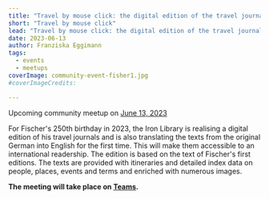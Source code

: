 ```yaml
---
title: "Travel by mouse click: the digital edition of the travel journals of Johann Conrad Fischer 1794–1851"
short: "Travel by mouse click"
lead: "Travel by mouse click: the digital edition of the travel journals of Johann Conrad Fischer 1794–1851 (community meetup June 13)"
date: 2023-06-13
author: Franziska Eggimann
tags:
  - events
  - meetups
coverImage: community-event-fisher1.jpg
#coverImageCredits:

---
```


Upcoming community meetup on [June 13, 2023](https://www.timeanddate.com/worldclock/fixedtime.html?msg=e-editiones+Community+Event&iso=20230613T17&p1=1425&ah=1)

For Fischer's 250th birthday in 2023, the Iron Library is realising a digital edition of his travel journals and is also translating the texts from the original German into English for the first time. This will make them accessible to an international readership. The edition is based on the text of Fischer's first editions. The texts are provided with itineraries and detailed index data on people, places, events and terms and enriched with numerous images.


<b>The meeting will take place on <a class="alert-link" href="https://teams.microsoft.com/l/meetup-join/19%3ameeting_NGI2N2I1NWEtZmVkNy00MGI0LWEzZjgtNzU4YzlhY2I1M2Rj%40thread.v2/0?context=%7b%22Tid%22%3a%22bd21f2e9-9af5-42a1-8caf-eb264278467f%22%2c%22Oid%22%3a%2210b0f60b-ba0a-446b-81af-8ba3b4070d61%22%7d">Teams</a>.</b>
